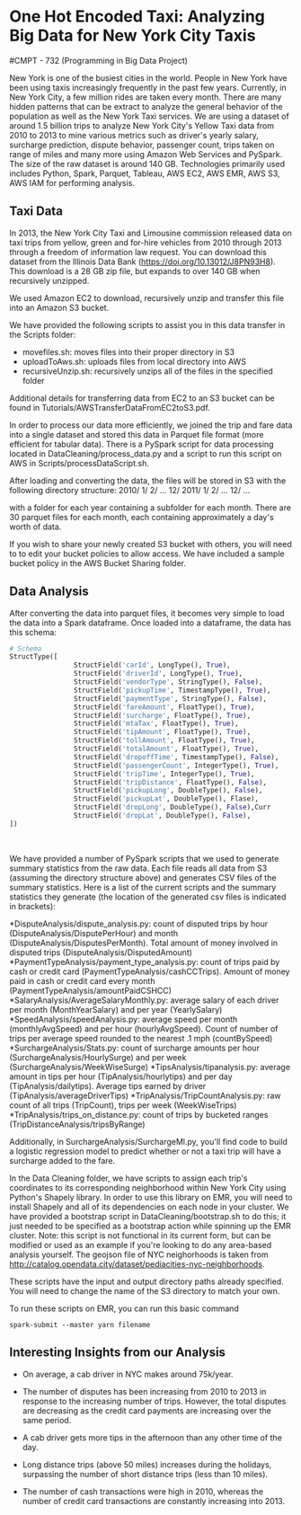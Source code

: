 # One Hot Encoded Taxi: Analyzing Big Data for New York City Taxis
#CMPT - 732 (Programming in Big Data Project)

New York is one of the busiest cities in the world. People in New York have been using taxis increasingly frequently in the past few years. Currently, in New York City, a few million rides are taken every month. There are many hidden patterns that can be extract to analyze the general behavior of the population as well as the New York Taxi services. We are using a dataset of around 1.5 billion trips to analyze New York City's Yellow Taxi data from 2010 to 2013 to mine various metrics such as driver's yearly salary, surcharge prediction, dispute behavior, passenger count, trips taken on range of miles and many more using Amazon Web Services and PySpark. The size of the raw dataset is around 140 GB. Technologies primarily used includes Python, Spark, Parquet, Tableau, AWS EC2, AWS EMR, AWS S3, AWS IAM for performing analysis.

## Taxi Data

In 2013, the New York City Taxi and Limousine commission released data on taxi trips from yellow, green and for-hire vehicles from 2010 through 2013 through a freedom of information law request. You can download this dataset from the Illinois Data Bank (https://doi.org/10.13012/J8PN93H8). This download is a 28 GB zip file, but expands to over 140 GB when recursively unzipped. 

We used Amazon EC2 to download, recursively unzip and transfer this file into an Amazon S3 bucket. 

We have provided the following scripts to assist you in this data transfer in the Scripts folder:
* movefiles.sh: moves files into their proper directory in S3
* uploadToAws.sh: uploads files from local directory into AWS
* recursiveUnzip.sh: recursively unzips all of the files in the specified folder

Additional details for transferring data from EC2 to an S3 bucket can be found in Tutorials/AWSTransferDataFromEC2toS3.pdf. 

In order to process our data more efficiently, we joined the trip and fare data into a single dataset and stored this data in Parquet file format (more efficient for tabular data). There is a PySpark script for data processing located in DataCleaning/process_data.py and a script to run this script on AWS in Scripts/processDataScript.sh. 

After loading and converting the data, the files will be stored in S3 with the following directory structure:
2010/
    1/
    2/
   ...
    12/
2011/
    1/
    2/
    ...
    12/
...

with a folder for each year containing a subfolder for each month. There are 30 parquet files for each month, each containing approximately a day's worth of data. 

If you wish to share your newly created S3 bucket with others, you will need to to edit your bucket policies to allow access. We have included a sample bucket policy in the AWS Bucket Sharing folder.

## Data Analysis

After converting the data into parquet files, it becomes very simple to load the data into a Spark dataframe. Once loaded into a dataframe, the data has this schema:

```Python
# Schema
StructType([
                StructField('carId', LongType(), True),
                StructField('driverId', LongType(), True),
                StructField('vendorType', StringType(), False),
                StructField('pickupTime', TimestampType(), True),
                StructField('paymentType', StringType(), False),
                StructField('fareAmount', FloatType(), True),
                StructField('surcharge', FloatType(), True),
                StructField('mtaTax', FloatType(), True),
                StructField('tipAmount', FloatType(), True),
                StructField('tollAmount', FloatType(), True),
                StructField('totalAmount', FloatType(), True),
                StructField('dropoffTime', TimestampType(), False),
                StructField('passengerCount', IntegerType(), True),
                StructField('tripTime', IntegerType(), True),
                StructField('tripDistance', FloatType(), False),
                StructField('pickupLong', DoubleType(), False),
                StructField('pickupLat', DoubleType(), Flase),
                StructField('dropLong', DoubleType(), False),Curr
                StructField('dropLat', DoubleType(), False),
])
```

<br>

We have provided a number of PySpark scripts that we used to generate summary statistics from the raw data. Each file reads all data from S3 (assuming the directory structure above) and generates CSV files of the summary statistics. Here is a list of the current scripts and the summary statistics they generate (the location of the generated csv files is indicated in brackets):

*DisputeAnalysis/dispute_analysis.py: count of disputed trips by hour (DisputeAnalysis/DisputePerHour) and month (DisputeAnalysis/DisputesPerMonth). Total amount of money involved in disputed trips (DisputeAnalysis/DisputedAmount)
*PaymentTypeAnalysis/payment_type_analysis.py: count of trips paid by cash or credit card (PaymentTypeAnalysis/cashCCTrips). Amount of money paid in cash or credit card every month (PaymentTypeAnalysis/amountPaidCSHCC)
*SalaryAnalysis/AverageSalaryMonthly.py: average salary of each driver per month (MonthYearSalary) and per year (YearlySalary)
*SpeedAnalysis/speedAnalysis.py: average speed per month (monthlyAvgSpeed) and per hour (hourlyAvgSpeed). Count of number of trips per average speed rounded to the nearest .1 mph (countBySpeed)
*SurchargeAnalysis/Stats.py: count of surcharge amounts per hour (SurchargeAnalysis/HourlySurge) and per week (SurchargeAnalysis/WeekWiseSurge)
*TipsAnalysis/tipanalysis.py: average amount in tips per hour (TipAnalysis/hourlytips) and per day (TipAnalysis/dailytips). Average tips earned by driver (TipAnalysis/averageDriverTips)
*TripAnalysis/TripCountAnalysis.py: raw count of all trips (TripCount), trips per week (WeekWiseTrips)
*TripAnalysis/trips_on_distance.py: count of trips by bucketed ranges (TripDistanceAnalysis/tripsByRange)

Additionally, in SurchargeAnalysis/SurchargeMl.py, you'll find code to build a logistic regression model to predict whether or not a taxi trip will have a surcharge added to the fare. 

In the Data Cleaning folder, we have scripts to assign each trip's coordinates to its corresponding neighborhood within New York City using Python's Shapely library. In order to use this library on EMR, you will need to install Shapely and all of its dependencies on each node in your cluster. We have provided a bootstrap script in DataCleaning/bootstrap.sh to do this; it just needed to be specified as a bootstrap action while spinning up the EMR cluster. Note: this script is not functional in its current form, but can be modified or used as an example if you're looking to do any area-based analysis yourself. The geojson file of NYC neighorhoods is taken from http://catalog.opendata.city/dataset/pediacities-nyc-neighborhoods.

These scripts have the input and output directory paths already specified. You will need to change the name of the S3 directory to match your own.

To run these scripts on EMR, you can run this basic command 
```shell
spark-submit --master yarn filename
```

## Interesting Insights from our Analysis

* On average, a cab driver in NYC makes around 75k/year. 

* The number of disputes has been increasing from 2010 to 2013 in response to the increasing number of trips. However, the total disputes are decreasing as the credit card payments are increasing over the same period.

* A cab driver gets more tips in the afternoon than any other time of the day.

* Long distance trips (above 50 miles) increases during the holidays, surpassing the number of short distance trips (less than 10 miles).

* The number of cash transactions were high in 2010, whereas the number of credit card transactions are constantly increasing into 2013.
